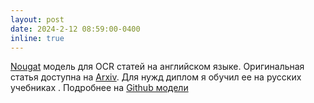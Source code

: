 ```yaml
---
layout: post
date: 2024-2-12 08:59:00-0400
inline: true
---
```

[Nougat](https://github.com/facebookresearch/nougat) модель для OCR статей на английском языке. Оригинальная статья доступна на [Arxiv](https://arxiv.org/abs/2308.13418). Для нужд диплом я обучил ее на русских учебниках . Подробнее на [Github модели](https://github.com/NMashalov/Ru-manim-tutorial)